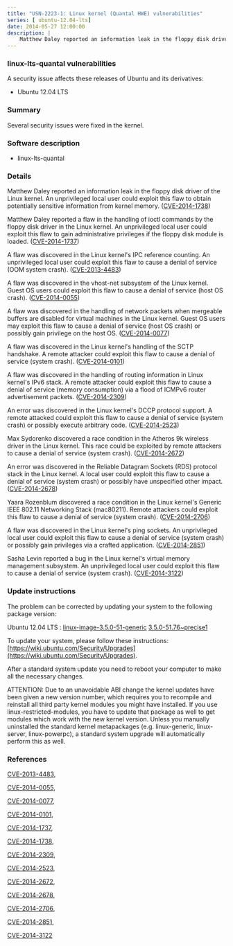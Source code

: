 ```yaml
---
title: "USN-2223-1: Linux kernel (Quantal HWE) vulnerabilities"
series: [ ubuntu-12.04-lts]
date: 2014-05-27 12:00:00
description: |
    Matthew Daley reported an information leak in the floppy disk driver of the Linux kernel. An unprivileged local user could exploit this flaw to obtain potentially sensitive information from kernel memory. ([CVE-2014-1738](http://people.ubuntu.com/~ubuntu-security/cve/CVE-2014-1738))
--- 
```

 
### linux-lts-quantal vulnerabilities

A security issue affects these releases of Ubuntu and its derivatives:

* Ubuntu 12.04 LTS

### Summary

Several security issues were fixed in the kernel. 

### Software description

* linux-lts-quantal 

### Details

Matthew Daley reported an information leak in the floppy disk driver of the Linux kernel. An unprivileged local user could exploit this flaw to obtain potentially sensitive information from kernel memory. ([CVE-2014-1738](http://people.ubuntu.com/~ubuntu-security/cve/CVE-2014-1738))

Matthew Daley reported a flaw in the handling of ioctl commands by the floppy disk driver in the Linux kernel. An unprivileged local user could exploit this flaw to gain administrative privileges if the floppy disk module is loaded. ([CVE-2014-1737](http://people.ubuntu.com/~ubuntu-security/cve/CVE-2014-1737))

A flaw was discovered in the Linux kernel&#39;s IPC reference counting. An unprivileged local user could exploit this flaw to cause a denial of service (OOM system crash). ([CVE-2013-4483](http://people.ubuntu.com/~ubuntu-security/cve/CVE-2013-4483))

A flaw was discovered in the vhost-net subsystem of the Linux kernel. Guest OS users could exploit this flaw to cause a denial of service (host OS crash). ([CVE-2014-0055](http://people.ubuntu.com/~ubuntu-security/cve/CVE-2014-0055))

A flaw was discovered in the handling of network packets when mergeable buffers are disabled for virtual machines in the Linux kernel. Guest OS users may exploit this flaw to cause a denial of service (host OS crash) or possibly gain privilege on the host OS. ([CVE-2014-0077](http://people.ubuntu.com/~ubuntu-security/cve/CVE-2014-0077))

A flaw was discovered in the Linux kernel&#39;s handling of the SCTP handshake. A remote attacker could exploit this flaw to cause a denial of service (system crash). ([CVE-2014-0101](http://people.ubuntu.com/~ubuntu-security/cve/CVE-2014-0101))

A flaw was discovered in the handling of routing information in Linux kernel&#39;s IPv6 stack. A remote attacker could exploit this flaw to cause a denial of service (memory consumption) via a flood of ICMPv6 router advertisement packets. ([CVE-2014-2309](http://people.ubuntu.com/~ubuntu-security/cve/CVE-2014-2309))

An error was discovered in the Linux kernel&#39;s DCCP protocol support. A remote attacked could exploit this flaw to cause a denial of service (system crash) or possibly execute arbitrary code. ([CVE-2014-2523](http://people.ubuntu.com/~ubuntu-security/cve/CVE-2014-2523))

Max Sydorenko discovered a race condition in the Atheros 9k wireless driver in the Linux kernel. This race could be exploited by remote attackers to cause a denial of service (system crash). ([CVE-2014-2672](http://people.ubuntu.com/~ubuntu-security/cve/CVE-2014-2672))

An error was discovered in the Reliable Datagram Sockets (RDS) protocol stack in the Linux kernel. A local user could exploit this flaw to cause a denial of service (system crash) or possibly have unspecified other impact. ([CVE-2014-2678](http://people.ubuntu.com/~ubuntu-security/cve/CVE-2014-2678))

Yaara Rozenblum discovered a race condition in the Linux kernel&#39;s Generic IEEE 802.11 Networking Stack (mac80211). Remote attackers could exploit this flaw to cause a denial of service (system crash). ([CVE-2014-2706](http://people.ubuntu.com/~ubuntu-security/cve/CVE-2014-2706))

A flaw was discovered in the Linux kernel&#39;s ping sockets. An unprivileged local user could exploit this flaw to cause a denial of service (system crash) or possibly gain privileges via a crafted application. ([CVE-2014-2851](http://people.ubuntu.com/~ubuntu-security/cve/CVE-2014-2851))

Sasha Levin reported a bug in the Linux kernel&#39;s virtual memory management subsystem. An unprivileged local user could exploit this flaw to cause a denial of service (system crash). ([CVE-2014-3122](http://people.ubuntu.com/~ubuntu-security/cve/CVE-2014-3122)) 

### Update instructions

The problem can be corrected by updating your system to the following package version:

Ubuntu 12.04 LTS
 : [linux-image-3.5.0-51-generic](https://launchpad.net/ubuntu/+source/linux-lts-quantal) <span> [3.5.0-51.76~precise1](https://launchpad.net/ubuntu/+source/linux-lts-quantal/3.5.0-51.76~precise1) </span> 

To update your system, please follow these instructions: [https://wiki.ubuntu.com/Security/Upgrades](https://wiki.ubuntu.com/Security/Upgrades).

After a standard system update you need to reboot your computer to make all the necessary changes.

ATTENTION: Due to an unavoidable ABI change the kernel updates have been given a new version number, which requires you to recompile and reinstall all third party kernel modules you might have installed. If you use linux-restricted-modules, you have to update that package as well to get modules which work with the new kernel version. Unless you manually uninstalled the standard kernel metapackages (e.g. linux-generic, linux-server, linux-powerpc), a standard system upgrade will automatically perform this as well. 

### References

 [CVE-2013-4483](http://people.ubuntu.com/~ubuntu-security/cve/CVE-2013-4483), 

 [CVE-2014-0055](http://people.ubuntu.com/~ubuntu-security/cve/CVE-2014-0055), 

 [CVE-2014-0077](http://people.ubuntu.com/~ubuntu-security/cve/CVE-2014-0077), 

 [CVE-2014-0101](http://people.ubuntu.com/~ubuntu-security/cve/CVE-2014-0101), 

 [CVE-2014-1737](http://people.ubuntu.com/~ubuntu-security/cve/CVE-2014-1737), 

 [CVE-2014-1738](http://people.ubuntu.com/~ubuntu-security/cve/CVE-2014-1738), 

 [CVE-2014-2309](http://people.ubuntu.com/~ubuntu-security/cve/CVE-2014-2309), 

 [CVE-2014-2523](http://people.ubuntu.com/~ubuntu-security/cve/CVE-2014-2523), 

 [CVE-2014-2672](http://people.ubuntu.com/~ubuntu-security/cve/CVE-2014-2672), 

 [CVE-2014-2678](http://people.ubuntu.com/~ubuntu-security/cve/CVE-2014-2678), 

 [CVE-2014-2706](http://people.ubuntu.com/~ubuntu-security/cve/CVE-2014-2706), 

 [CVE-2014-2851](http://people.ubuntu.com/~ubuntu-security/cve/CVE-2014-2851), 

 [CVE-2014-3122](http://people.ubuntu.com/~ubuntu-security/cve/CVE-2014-3122)
 

